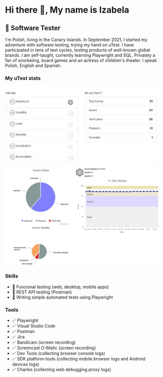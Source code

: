 # Hi there 👋, My name is Izabela
## 🔎 Software Tester
I'm Polish, living in the Canary Islands. In September 2021, I started my adventure with software testing, trying my hand on uTest. I have participated in tens of test cycles, testing products of well-known global brands. I am self-taught, currently learning Playwright and SQL. Privately a fan of snorkeling, board games and an actress of children's theater. I speak Polish, English and Spanish.

### My uTest stats

<img src= "https://github.com/Bugirl/Bugirl/blob/main/1.png" width="600"/>
<img src= "https://github.com/Bugirl/Bugirl/blob/main/2.png" width="600"/>

### Skills
* 🐞 Funcional testing (web, desktop, mobile apps)
* 🚀 REST API testing (Postman)
* 🤖 Writing simple automated tests using Playwright

### Tools
* ✅ Playwright
* ✅ Visual Studio Code
* ✅ Postman
* ✅ Jira
* ✅ Bandicam (screen recording)
* ✅ Screencast O-Matic (screen recording)
* ✅ Dev Tools (collecting browser console logs)
* ✅ SDK platform-tools (collecting mobile browser logs and Android devices logs)
* ✅ Charles (collecting web debugging proxy logs)






